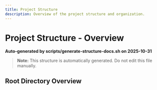 ```yaml
---
title: Project Structure
description: Overview of the project structure and organization.
---
```


# Project Structure - Overview

<!-- markdownlint-disable-next-line MD036 -->
**Auto-generated by scripts/generate-structure-docs.sh on 2025-10-31**

> **Note:** This structure is automatically generated. Do not edit this file manually.

## Root Directory Overview

```plaintext
